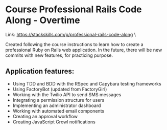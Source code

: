 # Course Professional Rails Code Along - Overtime

Link: https://stackskills.com/p/professional-rails-code-along \

Created following the course instructions to learn how to create a professional Ruby on Rails web application.
In the future, there will be new commits with new features, for practicing purpose.

## Application features:
- Using TDD and BDD with the RSpec and Capybara testing frameworks
- Using FactoryBot (updated from FactoryGirl)
- Working with the Twilio API to send SMS messages
- Integrating a permission structure for users
- Implementing an administrator dashboard
- Working with automated email components
- Creating an approval workflow
- Creating JavaScript Growl notifications
